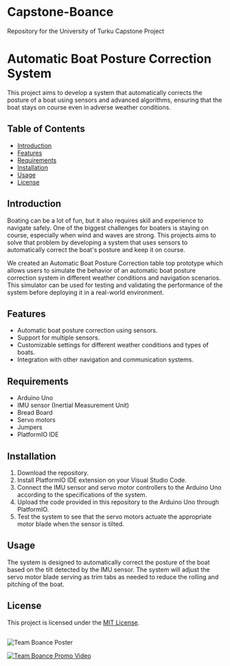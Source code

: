# Capstone-Boance
Repository for the University of Turku Capstone Project

# Automatic Boat Posture Correction System
This project aims to develop a system that automatically corrects the posture of a boat using sensors and advanced algorithms, ensuring that the boat stays on course even in adverse weather conditions.

## Table of Contents
* [Introduction](#Introduction)
* [Features](#Features)
* [Requirements](#Requirements)
* [Installation](#Installation)
* [Usage](#Usage)
* [License](#License)

## Introduction
Boating can be a lot of fun, but it also requires skill and experience to navigate safely. One of the biggest challenges for boaters is staying on course, especially when wind and waves are strong. This projects aims to solve that problem by developing a system that uses sensors to automatically correct the boat's posture and keep it on course.

We created an Automatic Boat Posture Correction table top prototype which allows users to simulate the behavior of an automatic boat posture correction system in different weather conditions and navigation scenarios. This simulator can be used for testing and validating the performance of the system before deploying it in a real-world environment.

## Features
* Automatic boat posture correction using sensors.
* Support for multiple sensors.
* Customizable settings for different weather conditions and types of boats.
* Integration with other navigation and communication systems.

## Requirements
* Arduino Uno
* IMU sensor (Inertial Measurement Unit)
* Bread Board
* Servo motors
* Jumpers
* PlatformIO IDE

## Installation
1. Download the repository.
2. Install PlatformIO IDE extension on your Visual Studio Code.
3. Connect the IMU sensor and servo motor controllers to the Arduino Uno according to the specifications of the system.
4. Upload the code provided in this repository to the Arduino Uno through PlatformIO. 
5. Test the system to see that the servo motors actuate the appropriate motor blade when the sensor is tilted.

## Usage
The system is designed to automatically correct the posture of the boat based on the tilt detected by the IMU sensor. The system will adjust the servo motor blade serving as trim tabs as needed to reduce the rolling and pitching of the boat. 

## License
This project is licensed under the [MIT License](https://choosealicense.com/licenses/mit/). 

##
![Team Boance Poster](https://github.com/BowenTT/Capstone-Boance/blob/main/Poster.jpg?raw=true)

<!--<img src="https://github.com/BowenTT/Capstone-Boance/blob/main/Poster.jpg?raw=true" align="center" height="75%" width="75%" alt="Team Boance">-->

[![Team Boance Promo Video](https://youtu.be/vCHgTIyjQ4M)](https://youtu.be/vCHgTIyjQ4M)